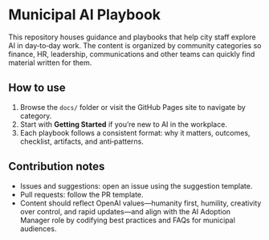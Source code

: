 # Municipal AI Playbook

This repository houses guidance and playbooks that help city staff explore AI in day‑to‑day work.
The content is organized by community categories so finance, HR, leadership, communications and
other teams can quickly find material written for them.

## How to use
1. Browse the `docs/` folder or visit the GitHub Pages site to navigate by category.
2. Start with **Getting Started** if you’re new to AI in the workplace.
3. Each playbook follows a consistent format: why it matters, outcomes, checklist, artifacts,
   and anti‑patterns.

## Contribution notes
- Issues and suggestions: open an issue using the suggestion template.
- Pull requests: follow the PR template.
- Content should reflect OpenAI values—humanity first, humility, creativity over control,
  and rapid updates—and align with the AI Adoption Manager role by codifying best
  practices and FAQs for municipal audiences.
